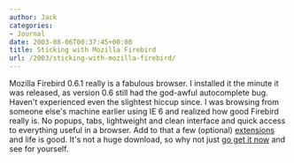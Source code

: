 ```yaml
---
author: Jack
categories:
- Journal
date: 2003-08-06T00:37:45+00:00
title: Sticking with Mozilla Firebird
url: /2003/sticking-with-mozilla-firebird/
---
```


Mozilla Firebird 0.6.1 really is a fabulous browser. I installed it the minute it was released, as version 0.6 still had the god-awful autocomplete bug. Haven't experienced even the slightest hiccup since. I was browsing from someone else's machine earlier using IE 6 and realized how good Firebird really is. No popups, tabs, lightweight and clean interface and quick access to everything useful in a browser. Add to that a few (optional) [extensions][1] and life is good. It's not a huge download, so why not just [go get it now][2] and see for yourself.

 [1]: http://texturizer.net/firebird/extensions.html
 [2]: http://www.texturizer.net/firebird/